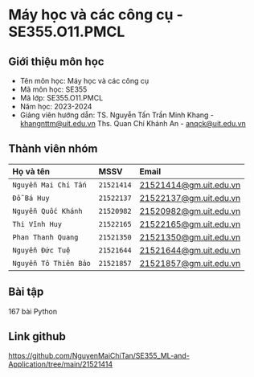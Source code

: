 #                            Máy học và các công cụ - SE355.O11.PMCL



## Giới thiệu môn học


- Tên môn học: Máy học và các công cụ
- Mã môn học: SE355
- Mã lớp: SE355.O11.PMCL
- Năm học: 2023-2024
- Giảng viên hướng dẫn: TS. Nguyễn Tấn Trần Minh Khang - khangnttm@uit.edu.vn
                        Ths. Quan Chí Khánh An - anqck@uit.edu.vn 

## Thành viên nhóm 




| Họ và tên | MSSV     | Email                |
| :--------           | :------- | :------------------------- |
| `Nguyễn Mai Chí Tấn` | `21521414` | 21521414@gm.uit.edu.vn | `Nhóm trưởng` |
| `Đỗ Bá Huy` | `21522137` |  21522137@gm.uit.edu.vn |
| `Nguyễn Quốc Khánh` | `21520982` |21520982@gm.uit.edu.vn |
| `Thi Vĩnh Huy` | `21522165` |  21522165@gm.uit.edu.vn |
| `Phan Thanh Quang` | `21521350` |21521350@gm.uit.edu.vn |
| `Nguyễn Đức Tuệ` | `21521644` |  21521644@gm.uit.edu.vn |
| `Nguyễn Tô Thiên Bảo` | `21521857` |21521857@gm.uit.edu.vn |

## Bài tập
167 bài Python

## Link github
https://github.com/NguyenMaiChiTan/SE355_ML-and-Application/tree/main/21521414
